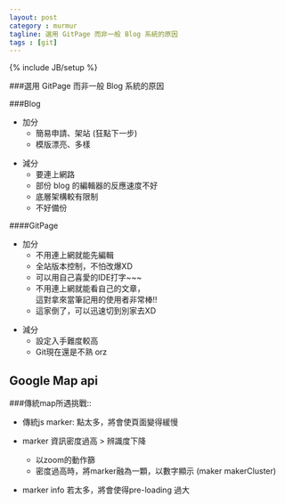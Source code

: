 ```yaml
---
layout: post
category : murmur
tagline: 選用 GitPage 而非一般 Blog 系統的原因
tags : [git]
---
```

{% include JB/setup %}

###選用 GitPage 而非一般 Blog 系統的原因

###Blog
+ 加分
	+ 簡易申請、架站 (狂點下一步)
	+ 模版漂亮、多樣

- 減分
	- 要連上網路
	- 部份 blog 的編輯器的反應速度不好
	- 底層架構較有限制
	- 不好備份

####GitPage
+ 加分
	+ 不用連上網就能先編輯
	+ 全站版本控制，不怕改爆XD
	+ 可以用自己喜愛的IDE打字~~~
	+ 不用連上網就能看自己的文章，  
	  這對拿來當筆記用的使用者非常棒!!
	+ 這家倒了，可以迅速切到別家去XD

- 減分
	- 設定入手難度較高
	- Git現在還是不熟 orz

## Google Map api

###傳統map所遇挑戰::
+ 傳統js marker: 點太多，將會使頁面變得緩慢
+ marker 資訊密度過高 > 辨識度下降
	+ 以zoom的動作篩
	+ 密度過高時，將marker融為一顆，以數字顯示 (maker makerCluster)

+ marker info 若太多，將會使得pre-loading 過大
